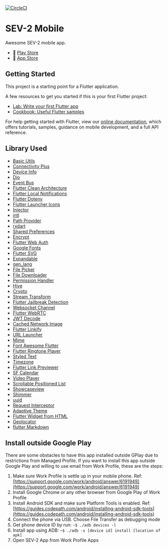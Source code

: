 [![CircleCI](https://circleci.com/gh/refactory-id/mobile-sev2/tree/master.svg?style=svg&circle-token=da33afad45c91fe629fbf63c6fa8bac494063c46)](https://circleci.com/gh/refactory-id/mobile-sev2/tree/master)

# SEV-2 Mobile

Awesome SEV-2 mobile app.
- 🤖 [Play Store](https://play.google.com/store/apps/details?id=com.sev_2.android)
- 🍎 [App Store](https://apps.apple.com/id/app/sev-2/id1579147012)

## Getting Started

This project is a starting point for a Flutter application.

A few resources to get you started if this is your first Flutter project:

- [Lab: Write your first Flutter app](https://flutter.dev/docs/get-started/codelab)
- [Cookbook: Useful Flutter samples](https://flutter.dev/docs/cookbook)

For help getting started with Flutter, view our
[online documentation](https://flutter.dev/docs), which offers tutorials,
samples, guidance on mobile development, and a full API reference.

## Library Used

- [Basic Utils](https://pub.dev/packages/basic_utils)
- [Connectivity Plus](https://pub.dev/packages/connectivity_plus)
- [Device Info](https://pub.dev/packages/device_info)
- [Dio](https://pub.dev/packages/dio)
- [Event Bus](https://pub.dev/packages/event_bus)
- [Flutter Clean Architecture](https://pub.dev/packages/flutter_clean_architecture)
- [Flutter Local Notifications](https://pub.dev/packages/flutter_local_notifications)
- [Flutter Dotenv](https://pub.dev/packages/flutter_dotenv)
- [Flutter Launcher Icons](https://pub.dev/packages/flutter_launcher_icons)
- [Injector](https://pub.dev/packages/injector)
- [intl](https://pub.dev/packages/intl)
- [Path Provider](https://pub.dev/packages/path_provider)
- [rxdart](https://pub.dev/packages/rxdart)
- [Shared Preferences](https://pub.dev/packages/shared_preferences)
- [Encrypt](https://pub.dev/packages/encrypt)
- [Flutter Web Auth](https://pub.dev/packages/flutter_web_auth)
- [Google Fonts](https://pub.dev/packages/google_fonts)
- [Flutter SVG](https://pub.dev/packages/flutter_svg)
- [Expandable](https://pub.dev/packages/expandable)
- [gen_lang](https://github.com/glendmaatita/gen_lang_null_safety)
- [File Picker](https://pub.dev/packages/file_picker)
- [File Downloader](https://pub.dev/packages/flutter_downloader)
- [Permission Handler](https://pub.dev/packages/permission_handler)
- [Hive](https://pub.dev/packages/hive)
- [Crypto](https://pub.dev/packages/crypto)
- [Stream Transform](https://pub.dev/packages/stream_transform)
- [Flutter Jailbreak Detection](https://pub.dev/packages/flutter_jailbreak_detection)
- [Websocket Channel](https://pub.dev/packages/web_socket_channel)
- [Flutter WebRTC](https://pub.dev/packages/flutter_webrtc)
- [JWT Decode](https://pub.dev/packages/jwt_decode)
- [Cached Network Image](https://pub.dev/packages/cached_network_image)
- [Flutter Linkify](https://pub.dev/packages/flutter_linkify)
- [URL Launcher](https://pub.dev/packages/url_launcher)
- [Mime](https://pub.dev/packages/mime)
- [Font Awesome Flutter](https://pub.dev/packages/font_awesome_flutter)
- [Flutter Ringtone Player](https://pub.dev/packages/flutter_ringtone_player)
- [Styled Text](https://pub.dev/packages/styled_text)
- [Timezone](https://pub.dev/packages/timezone)
- [Flutter Link Previewer](https://pub.dev/packages/flutter_link_previewer)
- [SF Calendar](https://pub.dev/packages/syncfusion_flutter_calendar)
- [Video Player](https://pub.dev/packages/video_player)
- [Scrollable Positioned List](https://pub.dev/packages/scrollable_positioned_list)
- [Showcaseview](https://pub.dev/packages/showcaseview)
- [Shimmer](https://pub.dev/packages/shimmer)
- [uuid](https://pub.dev/packages/uuid)
- [Request Interceptor](https://pub.dev/packages/requests_inspector)
- [Adaptive Theme](https://pub.dev/packages/adaptive_theme)
- [Flutter Widget from HTML](https://pub.dev/packages/flutter_widget_from_html_core)
- [Geolocator](https://pub.dev/packages/geolocator)
- [flutter Markdown](https://pub.dev/packages/flutter_markdown)

## Install outside Google Play

There are some obstacles to have this app installed outside GPlay due to restrictions from Managed Profile.
If you want to install this app outside Google Play and willing to use email from Work Profile, these are the steps:
1. Make sure Work Profile is settle up in your mobile phone. Ref: [https://support.google.com/work/android/answer/6191949](https://support.google.com/work/android/answer/6191949)
2. Install Google Chrome or any other browser from Google Play of Work Profile
3. Install Android SDK and make sure Platform Tools is enabled. Ref: [https://guides.codepath.com/android/installing-android-sdk-tools](https://guides.codepath.com/android/installing-android-sdk-tools)
4. Connect the phone via USB. Choose File Transfer as debugging mode
5. Get phone device ID by run: `~$ ./adb devices -l`
6. Install app using ADB: `~$ ./adb -s [device id] install [location of apk]`
7. Open SEV-2 App from Work Profile Apps
